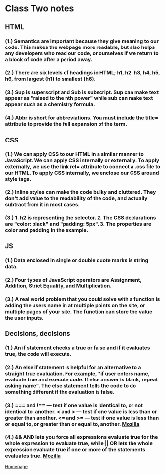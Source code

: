 # Class Two notes

## HTML

### (1.) Semantics are important because they give meaning to our code. This makes the webpage more readable, but also helps any developers who read our code, or ourselves if we return to a block of code after a period away.

### (2.) There are six levels of headings in HTML; h1, h2, h3, h4, h5, h6, from largest (h1) to smallest (h6).

### (3.) Sup is superscript and Sub is subscript. Sup can make text appear as "raised to the nth power" while sub can make text appear such as a chemistry formula.

### (4.) Abbr is short for abbreviations. You must include the title= attribute to provide the full expansion of the term.

## CSS

### (1.) We can apply CSS to our HTML in a similar manner to JavaScript. We can apply CSS internally or externally. To apply externally, we use the link rel= attribute to connect a .css file to our HTML. To apply CSS internally, we enclose our CSS around style tags.

### (2.) Inline styles can make the code bulky and cluttered. They don't add value to the readability of the code, and actually subtract from it in most cases.

### (3.) 1. h2 is representing the selector. 2. The CSS declarations are "color: black" and "padding: 5px". 3. The properties are color and padding in the example.

## JS

### (1.) Data enclosed in single or double quote marks is string data.

### (2.) Four types of JavaScript operators are Assignment, Addition, Strict Equality, and Multiplication.

### (3.) A real world problem that you could solve with a function is adding the users name in at multiple points on the site, or multiple pages of your site. The function can store the value the user inputs.

## Decisions, decisions

### (1.) An if statement checks a true or false and if it evaluates true, the code will execute.

### (2.) An else if statement is helpful for an alternative to a straight true evaluation. For example, "if user enters name, evaluate true and execute code. If else answer is blank, repeat asking name". The else statement tells the code to do something different if the evaluation is false.

### (3.) === and !== — test if one value is identical to, or not identical to, another. < and > — test if one value is less than or greater than another. <= and >= — test if one value is less than or equal to, or greater than or equal to, another. [Mozilla](https://developer.mozilla.org/en-US/docs/Learn/JavaScript/Building_blocks/conditionals#if...else_statements)

### (4.) && AND lets you force all expressions evaluate true for the whole expression to evaluate true, while || OR lets the whole expression evaluate true if one or more of the statements evaluates true. [Mozilla](https://developer.mozilla.org/en-US/docs/Learn/JavaScript/Building_blocks/conditionals#if...else_statements)

[Homepage](https://halliwellb.github.io/reading-notes/)
